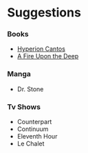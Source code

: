 # Suggestions

### Books

* [Hyperion Cantos](https://en.wikipedia.org/wiki/Hyperion_Cantos)
* [A Fire Upon the Deep](https://en.wikipedia.org/wiki/A_Fire_Upon_the_Deep)

### Manga

* Dr. Stone

### Tv Shows

* Counterpart
* Continuum
* Eleventh Hour
* Le Chalet
